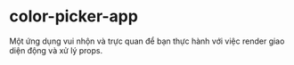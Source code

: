 # color-picker-app
Một ứng dụng vui nhộn và trực quan để bạn thực hành với việc render giao diện động và xử lý props.
